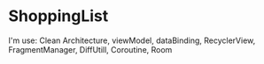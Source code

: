 # ShoppingList
I'm use: Clean Architecture, viewModel, dataBinding, RecyclerView, FragmentManager, DiffUtill, Coroutine, Room
